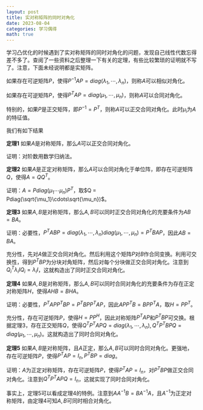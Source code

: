 ```yaml
---
layout: post
title: 实对称矩阵的同时对角化
date: 2023-08-04
categories: 学习偶得
math: true
---
```


学习凸优化的时候遇到了实对称矩阵的同时对角化的问题，发现自己线性代数忘得差不多了。查阅了一些资料之后整理一下有关的定理，有些比较繁琐的证明就不写了。注意，下面未经说明都是实矩阵。

如果存在可逆矩阵$P$，使得$P^{-1}AP = diag(\lambda_1,\cdots,\lambda_n)$，则称$A$可以相似对角化。

如果存在可逆矩阵$P$，使得$P^TAP = diag(\mu_1,\cdots,\mu_n)$，则称$A$可以合同对角化。

特别的，如果$P$是正交矩阵，即$P^{-1} = P^T$，则称$A$可以正交合同对角化。此时$\mu_i$为$A$的特征值。

我们有如下结果

**定理1** 如果$A$是对称矩阵，那么$A$可以正交合同对角化。

证明：对阶数用数学归纳法。

**定理2** 如果$A$是正定对称矩阵，那么$A$可以合同对角化于单位阵，即存在可逆矩阵$Q$，使得$A = Q Q^T$。

证明：$A = Pdiag(\mu_1\cdots\mu_n)P^T$，取$Q = Pdiag(\sqrt{\mu_1}\cdots\sqrt{\mu_n})$。

**定理3** 如果$A,B$是对称矩阵，那么$A,B$可以同时正交合同对角化的充要条件为$AB = BA$。

证明：必要性，$P^TABP = diag(\lambda_1,\cdots,\lambda_n)diag(\mu_1,\cdots,\mu_n) = P^TBAP$，因此$AB = BA$。

充分性，先对$A$做正交合同对角化。然后利用这个矩阵$P$对$B$作合同变换。利用可交换性，得到$P^TBP$为分块对角矩阵，然后对每个分块做正交合同对角化。注意到$Q_i^T\lambda_iIQ_i = \lambda_iI$，这就构造出了同时正交合同对角化。

**定理4** 如果$A,B$是对称矩阵，那么$A,B$可以同时合同对角化的充要条件为存在正定对称矩阵$H$，使得$AHB = BHA$。

证明：必要性，$P^TAPP^TBP = P^TBPP^TAP$，因此$APP^TB = BPP^TA$，取$H = PP^T$。

充分性，存在可逆矩阵$P$，使得$H = PP^H$，因此对称矩阵$P^TAP$和$P^TBP$可交换。根据定理3，存在正交矩阵$Q$，使得$Q^TP^TAPQ = diag(\lambda_1,\cdots,\lambda_n),Q^TP^TBPQ = diag(\mu_1,\cdots,\mu_n)$。这就构造出了同时合同对角化。

**定理5** 如果$A,B$是对称矩阵，且$A$正定，那么$A,B$可以同时合同对角化。更强地，存在可逆矩阵$P$，使得$P^TAP = I_n,P^TBP = diag$。

证明：$A$为正定对称矩阵，存在可逆矩阵$P$，使得$P^TAP = I_n$，对$P^TBP$做正交合同对角化。注意到$Q^TP^TAPQ = I_n$，这就实现了同时合同对角化。

事实上，定理5可以看成定理4的特例。注意到$AA^{-1}B = BA^{-1}A$，且$A^{-1}$为正定对称矩阵，由定理4可知$A,B$可同时相合对角化。